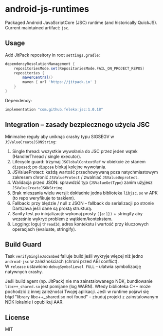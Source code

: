 # android-js-runtimes

Packaged Android JavaScriptCore (JSC) runtime (and historically QuickJS). Current maintained artifact: `jsc`.

## Usage

Add JitPack repository in root `settings.gradle`:

```gradle
dependencyResolutionManagement {
	repositoriesMode.set(RepositoriesMode.FAIL_ON_PROJECT_REPOS)
	repositories {
		mavenCentral()
		maven { url 'https://jitpack.io' }
	}
}
```

Dependency:

```gradle
implementation "com.github.feleko:jsc:1.0.18"
```

## Integration – zasady bezpiecznego użycia JSC

Minimalne reguły aby uniknąć crashy typu SIGSEGV w `JSValueCreateJSONString`:

1. Single thread: wszystkie wywołania do JSC przez jeden wątek (HandlerThread / single executor).  
2. Lifecycle guard: trzymaj `JSGlobalContextRef` w obiekcie ze stanem `disposed`; po `dispose` blokuj kolejne wywołania.  
3. JSValueProtect: każdą wartość przechowywaną poza natychmiastowym zakresem chronić `JSValueProtect` / zwalniać `JSValueUnprotect`.  
4. Walidacja przed JSON: sprawdzić typ (`JSValueGetType`) zanim użyjesz `JSValueCreateJSONString`.  
5. Brak mieszania wielu wersji: dokładnie jedna biblioteka `libjsc.so` w APK (to repo weryfikuje to taskiem).  
6. Fallback: przy błędzie / null z JSON – fallback do serializacji po stronie Dart/Java jeśli dane są prostą strukturą.  
7. Sanity test po inicjalizacji: wykonaj prosty `({a:1})` + stringify aby wcześnie wykryć problem z wątkiem/kontekstem.  
8. Logging: loguj `threadId`, adres kontekstu i wartość przy kluczowych operacjach (evaluate, stringify).  

## Build Guard
Task `verifySingleJscEmbed` failuje build jeśli wykryje więcej niż jedno `android-jsc` w zależnościach (chroni przed ABI conflict).  
W `release` ustawiono `debugSymbolLevel FULL` – ułatwia symbolizację natywnych crashy.

Jeśli build agent (np. JitPack) nie ma zainstalowanego NDK, bundlowanie `libc++_shared.so` jest pomijane (log WARN). Wtedy biblioteka C++ może pochodzić z innej zależności Twojej aplikacji. Jeśli w runtime pojawi się błąd "library libc++_shared.so not found" – zbuduj projekt z zainstalowanym NDK lokalnie i opublikuj AAR.

## License
MIT
